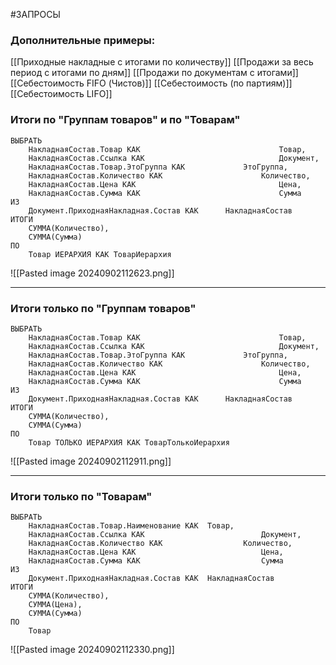 #ЗАПРОСЫ
### Дополнительные примеры:
[[Приходные накладные с итогами по количеству]]
[[Продажи за весь период с итогами по дням]]
[[Продажи по документам с итогами]]
[[Себестоимость FIFO (Чистов)]]
[[Себестоимость (по партиям)]]
[[Себестоимость LIFO]]
### Итоги по "Группам товаров" и по "Товарам"
```bsl
ВЫБРАТЬ
	НакладнаяСостав.Товар КАК								Товар,
	НакладнаяСостав.Ссылка КАК								Документ,
	НакладнаяСостав.Товар.ЭтоГруппа КАК				ЭтоГруппа,
	НакладнаяСостав.Количество КАК						Количество,
	НакладнаяСостав.Цена КАК								Цена,
	НакладнаяСостав.Сумма КАК								Сумма
ИЗ
	Документ.ПриходнаяНакладная.Состав КАК		НакладнаяСостав
ИТОГИ
	СУММА(Количество),
	СУММА(Сумма)
ПО
	Товар ИЕРАРХИЯ КАК ТоварИерархия
```
![[Pasted image 20240902112623.png]]

---
### Итоги только по "Группам товаров"
```bsl
ВЫБРАТЬ
	НакладнаяСостав.Товар КАК								Товар,
	НакладнаяСостав.Ссылка КАК								Документ,
	НакладнаяСостав.Товар.ЭтоГруппа КАК				ЭтоГруппа,
	НакладнаяСостав.Количество КАК						Количество,
	НакладнаяСостав.Цена КАК								Цена,
	НакладнаяСостав.Сумма КАК								Сумма
ИЗ
	Документ.ПриходнаяНакладная.Состав КАК		НакладнаяСостав
ИТОГИ
	СУММА(Количество),
	СУММА(Сумма)
ПО
	Товар ТОЛЬКО ИЕРАРХИЯ КАК ТоварТолькоИерархия
```
![[Pasted image 20240902112911.png]]

---
### Итоги только по "Товарам"
```bsl
ВЫБРАТЬ   
	НакладнаяСостав.Товар.Наименование КАК	Товар,
	НакладнаяСостав.Ссылка КАК							Документ,
	НакладнаяСостав.Количество КАК					Количество,
	НакладнаяСостав.Цена КАК							Цена,
	НакладнаяСостав.Сумма КАК							Сумма
ИЗ
	Документ.ПриходнаяНакладная.Состав КАК	НакладнаяСостав
ИТОГИ
	СУММА(Количество),
	СУММА(Цена),
	СУММА(Сумма)
ПО
	Товар
```
![[Pasted image 20240902112330.png]]

